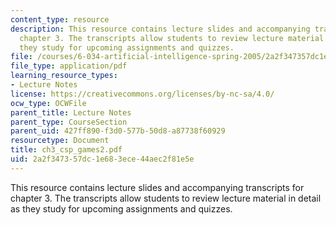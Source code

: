 ```yaml
---
content_type: resource
description: This resource contains lecture slides and accompanying transcripts for
  chapter 3. The transcripts allow students to review lecture material in detail as
  they study for upcoming assignments and quizzes.
file: /courses/6-034-artificial-intelligence-spring-2005/2a2f347357dc1e683ece44aec2f81e5e_ch3_csp_games2.pdf
file_type: application/pdf
learning_resource_types:
- Lecture Notes
license: https://creativecommons.org/licenses/by-nc-sa/4.0/
ocw_type: OCWFile
parent_title: Lecture Notes
parent_type: CourseSection
parent_uid: 427ff890-f3d0-577b-50d8-a87738f60929
resourcetype: Document
title: ch3_csp_games2.pdf
uid: 2a2f3473-57dc-1e68-3ece-44aec2f81e5e
---
```

This resource contains lecture slides and accompanying transcripts for chapter 3. The transcripts allow students to review lecture material in detail as they study for upcoming assignments and quizzes.